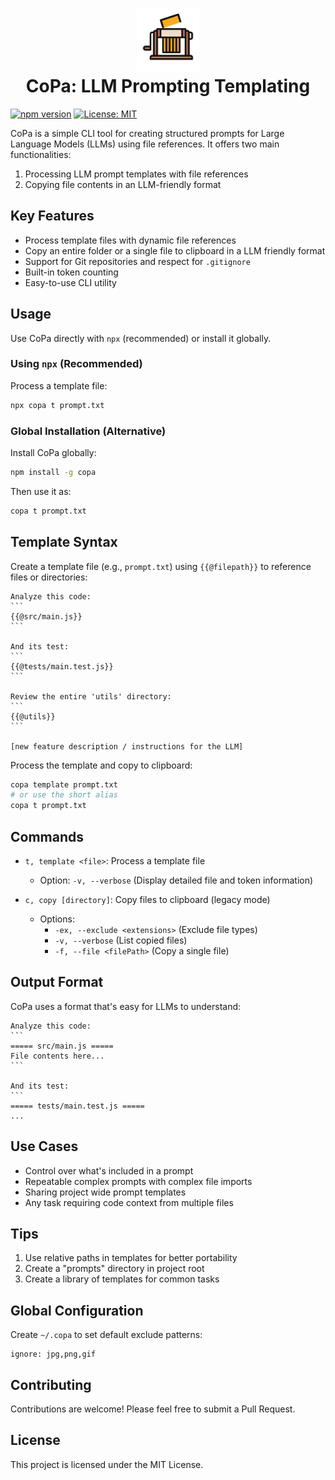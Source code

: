 <h1 align="center">
    <img width="100" height="100" src="copa.svg" alt="CoPa Logo"><br>
    CoPa: LLM Prompting Templating

</h1>

[![npm version](https://badge.fury.io/js/copa.svg)](https://badge.fury.io/js/copa)
[![License: MIT](https://img.shields.io/badge/License-MIT-blue.svg)](https://opensource.org/licenses/MIT)

CoPa is a simple CLI tool for creating structured prompts for Large Language Models (LLMs) using file references. 
It offers two main functionalities:

1. Processing LLM prompt templates with file references
2. Copying file contents in an LLM-friendly format

## Key Features

- Process template files with dynamic file references
- Copy an entire folder or a single file to clipboard in a LLM friendly format
- Support for Git repositories and respect for `.gitignore`
- Built-in token counting
- Easy-to-use CLI utility

## Usage

Use CoPa directly with `npx` (recommended) or install it globally.

### Using `npx` (Recommended)

Process a template file:

```sh
npx copa t prompt.txt
```

### Global Installation (Alternative)

Install CoPa globally:

```sh
npm install -g copa
```

Then use it as:

```sh
copa t prompt.txt
```

## Template Syntax

Create a template file (e.g., `prompt.txt`) using `{{@filepath}}` to reference files or directories:

````
Analyze this code:
```
{{@src/main.js}}
```

And its test:
```
{{@tests/main.test.js}}
```

Review the entire 'utils' directory:
```
{{@utils}}
```

[new feature description / instructions for the LLM]
````

Process the template and copy to clipboard:

```sh
copa template prompt.txt
# or use the short alias
copa t prompt.txt
```

## Commands

- `t, template <file>`: Process a template file
  - Option: `-v, --verbose` (Display detailed file and token information)

- `c, copy [directory]`: Copy files to clipboard (legacy mode)
  - Options: 
    - `-ex, --exclude <extensions>` (Exclude file types)
    - `-v, --verbose` (List copied files)
    - `-f, --file <filePath>` (Copy a single file)

## Output Format

CoPa uses a format that's easy for LLMs to understand:

````
Analyze this code:
```
===== src/main.js =====
File contents here...
```

And its test:
```
===== tests/main.test.js =====
...
````

## Use Cases

- Control over what's included in a prompt
- Repeatable complex prompts with complex file imports
- Sharing project wide prompt templates
- Any task requiring code context from multiple files

## Tips

1. Use relative paths in templates for better portability
2. Create a "prompts" directory in project root
3. Create a library of templates for common tasks

## Global Configuration

Create `~/.copa` to set default exclude patterns:

```
ignore: jpg,png,gif
```

## Contributing

Contributions are welcome! Please feel free to submit a Pull Request.

## License

This project is licensed under the MIT License.
